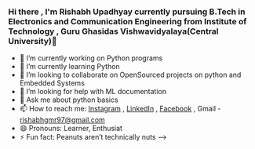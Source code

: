 ### Hi there , I'm  Rishabh Upadhyay currently pursuing B.Tech in Electronics and Communication Engineering from Institute of Technology , Guru Ghasidas Vishwavidyalaya(Central University)👋

- 🔭 I’m currently working on Python programs
- 🌱 I’m currently learning Python
- 👯 I’m looking to collaborate on OpenSourced projects on python and Embedded Systems
- 🤔 I’m looking for help with ML documentation
- 💬 Ask me about python basics
- 📫 How to reach me: [Instagram](https://www.instagram.com/zenit_abh) , [LinkedIn](https://www.linkedin.com/in/rishabh-upadhyay-2340971a6) , [Facebook](https://www.facebook.com/rishabh.upadhyay.7355) , Gmail - rishabhgmr97@gmail.com
- 😄 Pronouns: Learner, Enthusiat
- ⚡ Fun fact: Peanuts aren’t technically nuts
-->
